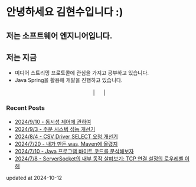 # 안녕하세요 김현수입니다 :)
## 저는 소프트웨어 엔지니어입니다.

## 저는 지금
- 미디어 스트리밍 프로토콜에 관심을 가지고 공부하고 있습니다.
- Java Spring을 활용해 개발을 진행하고 있습니다.

<p align="center">
  <a href="mailto:22kimhynu5u@gmail.com"><img height="16" width="16" src="https://cdn.simpleicons.org/gmail/EA4335" /></a>  |  <a href="https://blog.kimhyun5u.com/"><img height="16" width="16" src="https://cdn.simpleicons.org/tistory/000000" /></a>  |  <a href="https://www.linkedin.com/in/kimhyun5u"> <img height="16" width="16" src="https://cdn.simpleicons.org/linkedin/0A66C2" /></a>
</p>

### Recent Posts
 - [2024/9/10 - 동시성 제어에 관하여](https://kimhyun5u.tistory.com/21)
 - [2024/9/3 - 주문 시스템 성능 개선기](https://kimhyun5u.tistory.com/20)
 - [2024/8/4 - CSV Driver SELECT 요청 개선기](https://kimhyun5u.tistory.com/19)
 - [2024/7/20 - 내가 만든 was, Maven에 올렸지](https://kimhyun5u.tistory.com/18)
 - [2024/7/10 - Java 프로그램 바이트 코드를 분석해보자](https://kimhyun5u.tistory.com/17)
 - [2024/7/8 - ServerSocket의 내부 동작 살펴보기: TCP 연결 설정의 로우레벨 이해](https://kimhyun5u.tistory.com/16)


updated at 2024-10-12